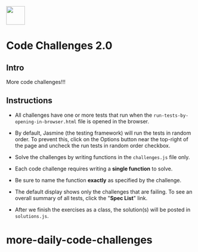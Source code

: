 <img src="https://i.imgur.com/2y0Lyzy.png" height="50">

# Code Challenges 2.0

## Intro

More code challenges!!!

## Instructions

- All challenges have one or more tests that run when the `run-tests-by-opening-in-browser.html` file is opened in the browser. 

- By default, Jasmine (the testing framework) will run the tests in random order. To prevent this, click on the Options button near the top-right of the page and uncheck the run tests in random order checkbox.

- Solve the challenges by writing functions in the `challenges.js` file only.

- Each code challenge requires writing a **single function** to solve.

- Be sure to name the function **exactly** as specified by the challenge.

- The default display shows only the challenges that are failing. To see an overall summary of all tests, click the "**Spec List**" link.

- After we finish the exercises as a class, the solution(s) will be posted in `solutions.js`. 
# more-daily-code-challenges
